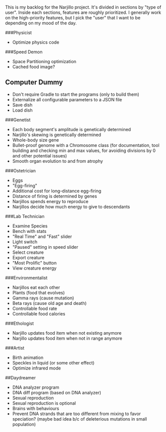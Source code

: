 This is my backlog for the Narjillo project. It's divided in sections by "type of user". Inside each sections, features are roughly prioritized.
I generally work on the high-priority features, but I pick the "user" that I want to be depending on my mood of the day.

###Physicist

* Optimize physics code

###Speed Demon

* Space Partitioning optimization
* Cached food image?

## Computer Dummy

* Don't require Gradle to start the programs (only to build them)
* Externalize all configurable parameters to a JSON file
* Save dish
* Load dish

###Genetist

* Each body segment's amplitude is genetically determined
* Narjillo's skewing is genetically determined
* Whole-body size gene
* Bullet-proof genome with a Chromosome class (for documentation, tool building and checking min and max values, for avoiding divisions by 0 and other potential issues)
* Smooth organ evolution to and from atrophy

###Ostetrician

* Eggs
* "Egg-firing"
* Additional cost for long-distance egg-firing
* Distance of firing is determined by genes
* Narjillos spends energy to reproduce
* Narjillos decide how much energy to give to descendants

###Lab Technician

* Examine Species
* Bench with stats
* "Real Time" and "Fast" slider
* Light switch
* "Paused" setting in speed slider
* Select creature
* Export creature
* "Most Prolific" button
* View creature energy

###Environmentalist

* Narjillos eat each other
* Plants (food that evolves)
* Gamma rays (cause mutation)
* Beta rays (cause old age and death)
* Controllable food rate
* Controllable food calories

###Ethologist

* Narjillo updates food item when not existing anymore
* Narjillo updates food item when not in range anymore

###Artist

* Birth animation
* Speckles in liquid (or some other effect)
* Optimize infrared mode

##Daydreamer

* DNA analyzer program
* DNA diff program (based on DNA analyzer)
* Sexual reproduction
* Sexual reproduction is optional
* Brains with behaviours
* Prevent DNA strands that are too different from mixing to favor speciation? (maybe bad idea b/c of deleterious mutations in small population)
